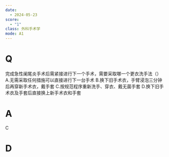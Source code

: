 ```yaml
---
date:
  - 2024-05-23
score:
  - "1"
class: 外科手术学
mode: A1
---
```



# Q
完成急性阑尾炎手术后需紧接进行下一个手术，需要采取哪一个更衣洗手法（）
A.无需采取任何措施可以直接进行下一台手术
B.换下旧手术衣，手臂浸泡三分钟后再穿新手术衣，戴手套
C.按规范程序重新洗手、穿衣、戴无菌手套
D.换下旧手术衣及手套后直接换上新手术衣和手套

# A

C


# D
